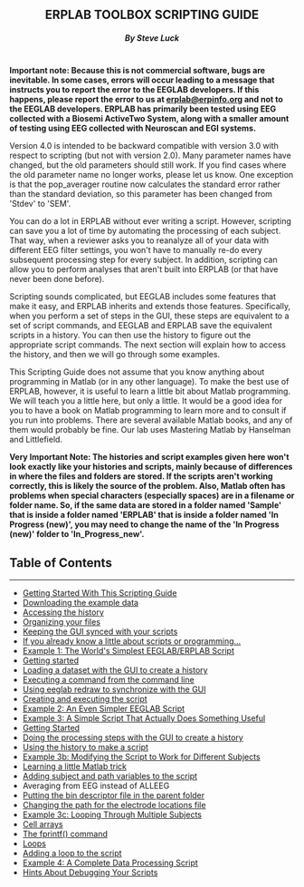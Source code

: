 <h2 align="center">ERPLAB TOOLBOX SCRIPTING GUIDE </h2>
<h5 align="center">
By Steve Luck <br><br>
</h5>

**Important note: Because this is not commercial software, bugs are inevitable. In some cases, errors will occur leading to a message that instructs you to report the error to the EEGLAB developers.  If this happens, please report the error to us at erplab@erpinfo.org and not to the EEGLAB developers. ERPLAB has primarily been tested using EEG collected with a Biosemi ActiveTwo System, along with a smaller amount of testing using EEG collected with Neuroscan and EGI systems.**

Version 4.0 is intended to be backward compatible with version 3.0 with respect to scripting (but not with version 2.0).  Many parameter names have changed, but the old parameters should still work.  If you find cases where the old parameter name no longer works, please let us know.  One exception is that the pop_averager routine now calculates the standard error rather than the standard deviation, so this parameter has been changed from 'Stdev' to 'SEM'.

You can do a lot in ERPLAB without ever writing a script.  However, scripting can save you a lot of time by automating the processing of each subject.  That way, when a reviewer asks you to reanalyze all of your data with different EEG filter settings, you won't have to manually re-do every subsequent processing step for every subject.  In addition, scripting can allow you to perform analyses that aren't built into ERPLAB (or that have never been done before).

Scripting sounds complicated, but EEGLAB includes some features that make it easy, and ERPLAB inherits and extends those features.  Specifically, when you perform a set of steps in the GUI, these steps are equivalent to a set of script commands, and EEGLAB and ERPLAB save the equivalent scripts in a history.  You can then use the history to figure out the appropriate script commands.  The next section will explain how to access the history, and then we will go through some examples.

This Scripting Guide does not assume that you know anything about programming in Matlab (or in any other language). To make the best use of ERPLAB, however, it is useful to learn a little bit about Matlab programming. We will teach you a little here, but only a little. It would be a good idea for you to have a book on Matlab programming to learn more and to consult if you run into problems. There are several available Matlab books, and any of them would probably be fine. Our lab uses Mastering Matlab by Hanselman and Littlefield.

**Very Important Note: The histories and script examples given here won't look exactly like your histories and scripts, mainly because of differences in where the files and folders are stored.  If the scripts aren't working correctly, this is likely the source of the problem.  Also, Matlab often has problems when special characters (especially spaces) are in a filename or folder name.  So, if the same data are stored in a folder named 'Sample' that is inside a folder named 'ERPLAB' that is inside a folder named 'In Progress (new)', you may need to change the name of the 'In Progress (new)' folder to 'In_Progress_new'.**

## Table of Contents
---
* [Getting Started With This Scripting Guide](./Getting-Started-With-This-Scripting-Guide)
 * [Downloading the example data](./Getting-Started-With-This-Scripting-Guide#downloading-the-example-data)
 * [Accessing the history](./Getting-Started-With-This-Scripting-Guide#accessing-the-history)
 * [Organizing your files](./Getting-Started-With-This-Scripting-Guide#organizing-your-files)
 * [Keeping the GUI synced with your scripts](./Getting-Started-With-This-Scripting-Guide#keeping-the-gui-synced-with-your-scripts)
 * [If you already know a little about scripts or programming…](./Getting-Started-With-This-Scripting-Guide#if-you-already-know-a-little-about-scripts-or-programming)
* [Example 1: The World's Simplest EEGLAB/ERPLAB Script](./Example-1:-The-World's-Simplest-EEGLAB-ERPLAB-Script)
 * [Getting started](./Example-1:-The-World's-Simplest-EEGLAB-ERPLAB-Script#getting-started)
 * [Loading a dataset with the GUI to create a history](./Example-1:-The-World's-Simplest-EEGLAB-ERPLAB-Script#loading-a-dataset-with-the-gui-to-create-a-history)
 * [Executing a command from the command line](./Example-1:-The-World's-Simplest-EEGLAB-ERPLAB-Script#executing-a-command-from-the-command-line)
 * [Using eeglab redraw to synchronize with the GUI](./Example-1:-The-World's-Simplest-EEGLAB-ERPLAB-Script#using-pop_loadset-and-eeglab-redraw-to-synchronize-with-the-gui)
 * [Creating and executing the script](./Example-1:-The-World's-Simplest-EEGLAB-ERPLAB-Script#creating-and-executing-the-script)
* [Example 2: An Even Simpler EEGLAB Script](./Example-2:-An-Even-Simpler-EEGLAB-Script)
* [Example 3: A Simple Script That Actually Does Something Useful](./Example-3:-A-Simple-Script-That-Actually-Does-Something-Useful)
 * [Getting Started](./Example-3:-A-Simple-Script-That-Actually-Does-Something-Useful#getting-started)
 * [Doing the processing steps with the GUI to create a history](./Example-3:-A-Simple-Script-That-Actually-Does-Something-Useful#doing-the-processing-steps-with-the-gui-to-create-a-history)
 * [Using the history to make a script](./Example-3:-A-Simple-Script-That-Actually-Does-Something-Useful#using-the-history-to-make-a-script)
* [Example 3b: Modifying the Script to Work for Different Subjects](./Example-3b:-Modifying-the-Script-to-Work-for-Different-Subjects)
 * [Learning a little Matlab trick](./Example-3b:-Modifying-the-Script-to-Work-for-Different-Subjects#learning-a-little-matlab-trick)
 * [Adding subject and path variables to the script](./Example-3b:-Modifying-the-Script-to-Work-for-Different-Subjects#adding-subject-and-path-variables-to-the-script)
 * Averaging from EEG instead of ALLEEG
 * [Putting the bin descriptor file in the parent folder](./Example-3b:-Modifying-the-Script-to-Work-for-Different-Subjects#putting-the-bin-descriptor-file-in-the-parent-folder)
 * [Changing the path for the electrode locations file](./Example-3b:-Modifying-the-Script-to-Work-for-Different-Subjects#changing-the-path-for-the-electrode-locations-file)
* [Example 3c: Looping Through Multiple Subjects](./Example-3c:-Looping-Through-Multiple-Subjects)
 * [Cell arrays](./Example-3c:-Looping-Through-Multiple-Subjects#cell-arrays)
 * [The fprintf() command](./Example-3c:-Looping-Through-Multiple-Subjects#the-fprintf-command)
 * [Loops](./Example-3c:-Looping-Through-Multiple-Subjects#loops)
 * [Adding a loop to the script](./Example-3c:-Looping-Through-Multiple-Subjects#adding-a-loop-to-the-script)
* [Example 4: A Complete Data Processing Script](./Example-4:-A-Complete-Data-Processing-Script)
* [Hints About Debugging Your Scripts](./Hints-About-Debugging-Your-Scripts)